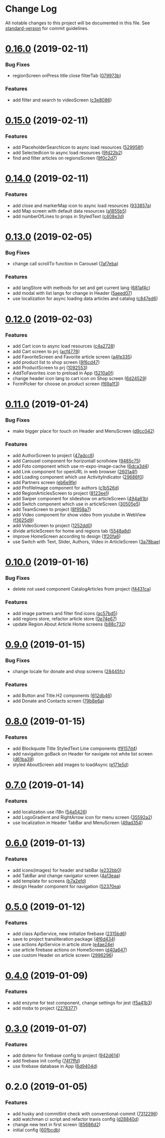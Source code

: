 # Change Log

All notable changes to this project will be documented in this file. See [standard-version](https://github.com/conventional-changelog/standard-version) for commit guidelines.

<a name="0.16.0"></a>
# [0.16.0](https://github.com/andriy-ilin/test-ci-crna/compare/v0.15.0...v0.16.0) (2019-02-11)


### Bug Fixes

* regionScreen onPress title close filterTab ([079973b](https://github.com/andriy-ilin/test-ci-crna/commit/079973b))


### Features

* add filter and search to videoScreen ([c3e8086](https://github.com/andriy-ilin/test-ci-crna/commit/c3e8086))



<a name="0.15.0"></a>
# [0.15.0](https://github.com/andriy-ilin/test-ci-crna/compare/v0.14.0...v0.15.0) (2019-02-11)


### Features

* add PlaceholderSearchIcon to async load resources ([529958f](https://github.com/andriy-ilin/test-ci-crna/commit/529958f))
* add SelectedIcon to async load resources ([9fd22b2](https://github.com/andriy-ilin/test-ci-crna/commit/9fd22b2))
* find and filter articles on regionsScreen ([9f0c2d7](https://github.com/andriy-ilin/test-ci-crna/commit/9f0c2d7))



<a name="0.14.0"></a>
# [0.14.0](https://github.com/andriy-ilin/test-ci-crna/compare/v0.13.0...v0.14.0) (2019-02-11)


### Features

* add close and markerMap icon to async load resources ([933857a](https://github.com/andriy-ilin/test-ci-crna/commit/933857a))
* add Map screen with default data resources ([a1855b5](https://github.com/andriy-ilin/test-ci-crna/commit/a1855b5))
* add numberOfLines to props in StyledText ([c408e3d](https://github.com/andriy-ilin/test-ci-crna/commit/c408e3d))



<a name="0.13.0"></a>
# [0.13.0](https://github.com/andriy-ilin/test-ci-crna/compare/v0.12.0...v0.13.0) (2019-02-05)


### Bug Fixes

* change call scrollTo function in Carousel ([7af7eba](https://github.com/andriy-ilin/test-ci-crna/commit/7af7eba))


### Features

* add langStore with methods for set and get current lang ([681af4c](https://github.com/andriy-ilin/test-ci-crna/commit/681af4c))
* add modal with list langs for change in Header ([5aeed07](https://github.com/andriy-ilin/test-ci-crna/commit/5aeed07))
* use localization for async loading data articles and catalog ([c847ed6](https://github.com/andriy-ilin/test-ci-crna/commit/c847ed6))



<a name="0.12.0"></a>
# [0.12.0](https://github.com/andriy-ilin/test-ci-crna/compare/v0.11.0...v0.12.0) (2019-02-03)


### Features

* add Cart icon to async load resources ([c4a2728](https://github.com/andriy-ilin/test-ci-crna/commit/c4a2728))
* add Cart screen to prj ([acf4778](https://github.com/andriy-ilin/test-ci-crna/commit/acf4778))
* add FavoriteScreen and Favorite article screen ([a4fe335](https://github.com/andriy-ilin/test-ci-crna/commit/a4fe335))
* add product list to shop screen ([8f6cd47](https://github.com/andriy-ilin/test-ci-crna/commit/8f6cd47))
* add ProductScreen to prj ([1092553](https://github.com/andriy-ilin/test-ci-crna/commit/1092553))
* AddToFavorites icon to preload in App ([5210a0f](https://github.com/andriy-ilin/test-ci-crna/commit/5210a0f))
* change header icon lang to cart icon on Shop screen ([6d24529](https://github.com/andriy-ilin/test-ci-crna/commit/6d24529))
* FormPicker for choose on product screen ([f69a1f3](https://github.com/andriy-ilin/test-ci-crna/commit/f69a1f3))



<a name="0.11.0"></a>
# [0.11.0](https://github.com/andriy-ilin/test-ci-crna/compare/v0.10.0...v0.11.0) (2019-01-24)


### Bug Fixes

* make bigger place for touch on Header and MenuScreen ([d9cc042](https://github.com/andriy-ilin/test-ci-crna/commit/d9cc042))


### Features

* add AuthorScreen to project ([47adcc8](https://github.com/andriy-ilin/test-ci-crna/commit/47adcc8))
* add Carousel component for horizontall scrollview ([9485c75](https://github.com/andriy-ilin/test-ci-crna/commit/9485c75))
* add Foto component which use rn-expo-image-cache ([6dca3d4](https://github.com/andriy-ilin/test-ci-crna/commit/6dca3d4))
* add Link component for openURL in web browser ([2601a4f](https://github.com/andriy-ilin/test-ci-crna/commit/2601a4f))
* add Loading component which use ActivityIndicator ([29686f0](https://github.com/andriy-ilin/test-ci-crna/commit/29686f0))
* add Partners screen ([eb6e9fe](https://github.com/andriy-ilin/test-ci-crna/commit/eb6e9fe))
* add ProfileImage component for authors ([c1b526d](https://github.com/andriy-ilin/test-ci-crna/commit/c1b526d))
* add RegionArticlesScreen to project ([8123ee1](https://github.com/andriy-ilin/test-ci-crna/commit/8123ee1))
* add Swiper component for slideshow on articleScreen ([494a61b](https://github.com/andriy-ilin/test-ci-crna/commit/494a61b))
* add Switch component which use in articleScreen ([30505e5](https://github.com/andriy-ilin/test-ci-crna/commit/30505e5))
* add TeamScreen to project ([8f958a7](https://github.com/andriy-ilin/test-ci-crna/commit/8f958a7))
* add Video component for show video from youtube in WebView ([f3625d9](https://github.com/andriy-ilin/test-ci-crna/commit/f3625d9))
* add VideoScreen to project ([1252dd0](https://github.com/andriy-ilin/test-ci-crna/commit/1252dd0))
* divide articleScreen for home and regions tab ([5548a8d](https://github.com/andriy-ilin/test-ci-crna/commit/5548a8d))
* improve HomeScreen according to design ([1f20fa6](https://github.com/andriy-ilin/test-ci-crna/commit/1f20fa6))
* use Switch with Text, Slider, Authors, Video in ArticleScreen ([3a78bae](https://github.com/andriy-ilin/test-ci-crna/commit/3a78bae))



<a name="0.10.0"></a>
# [0.10.0](https://github.com/andriy-ilin/test-ci-crna/compare/v0.9.0...v0.10.0) (2019-01-16)


### Bug Fixes

* delete not used component CatalogArticles from project ([f4431ca](https://github.com/andriy-ilin/test-ci-crna/commit/f4431ca))


### Features

* add image partners and filter find icons ([ac57bd5](https://github.com/andriy-ilin/test-ci-crna/commit/ac57bd5))
* add regions store, refactor article store ([0e74e67](https://github.com/andriy-ilin/test-ci-crna/commit/0e74e67))
* update Region About Article Home screens ([b88c732](https://github.com/andriy-ilin/test-ci-crna/commit/b88c732))



<a name="0.9.0"></a>
# [0.9.0](https://github.com/andriy-ilin/test-ci-crna/compare/v0.8.0...v0.9.0) (2019-01-15)


### Bug Fixes

* change locale for donate and shop screens ([28445fc](https://github.com/andriy-ilin/test-ci-crna/commit/28445fc))


### Features

* add Button and Title.H2 components ([612db46](https://github.com/andriy-ilin/test-ci-crna/commit/612db46))
* add Donate and Contacts screen ([79b8e6a](https://github.com/andriy-ilin/test-ci-crna/commit/79b8e6a))



<a name="0.8.0"></a>
# [0.8.0](https://github.com/andriy-ilin/test-ci-crna/compare/v0.7.0...v0.8.0) (2019-01-15)


### Features

* add Blockquote Title StyledText Line components ([f9157d4](https://github.com/andriy-ilin/test-ci-crna/commit/f9157d4))
* add navigation goBack on Header for navigate not white list screen ([d61ba39](https://github.com/andriy-ilin/test-ci-crna/commit/d61ba39))
* styled AboutScreen add images to loadAsync ([e171e5d](https://github.com/andriy-ilin/test-ci-crna/commit/e171e5d))



<a name="0.7.0"></a>
# [0.7.0](https://github.com/andriy-ilin/test-ci-crna/compare/v0.6.0...v0.7.0) (2019-01-14)


### Features

* add localization use i18n ([54a5426](https://github.com/andriy-ilin/test-ci-crna/commit/54a5426))
* add LogoGradient and RightArrow icon for menu screen ([35592a2](https://github.com/andriy-ilin/test-ci-crna/commit/35592a2))
* use localization in Header TabBar and MenuScreen ([49ad354](https://github.com/andriy-ilin/test-ci-crna/commit/49ad354))



<a name="0.6.0"></a>
# [0.6.0](https://github.com/andriy-ilin/test-ci-crna/compare/v0.5.0...v0.6.0) (2019-01-13)


### Features

* add icons(images) for header and tabBar ([e232bb0](https://github.com/andriy-ilin/test-ci-crna/commit/e232bb0))
* add TabBar and change navigator screen ([4a13eaa](https://github.com/andriy-ilin/test-ci-crna/commit/4a13eaa))
* add template for screens ([b7a2efd](https://github.com/andriy-ilin/test-ci-crna/commit/b7a2efd))
* design Header component for navigation ([52370ea](https://github.com/andriy-ilin/test-ci-crna/commit/52370ea))



<a name="0.5.0"></a>
# [0.5.0](https://github.com/andriy-ilin/test-ci-crna/compare/v0.4.0...v0.5.0) (2019-01-12)


### Features

* add class ApiService, new initialize firebase ([2315bd6](https://github.com/andriy-ilin/test-ci-crna/commit/2315bd6))
* save to project transliteration package ([4f6d434](https://github.com/andriy-ilin/test-ci-crna/commit/4f6d434))
* use actions ApiService in article store ([e4ae24e](https://github.com/andriy-ilin/test-ci-crna/commit/e4ae24e))
* use article firebase actions on HomeScreen ([d40a647](https://github.com/andriy-ilin/test-ci-crna/commit/d40a647))
* use custom Header on article screen ([2996296](https://github.com/andriy-ilin/test-ci-crna/commit/2996296))



<a name="0.4.0"></a>
# [0.4.0](https://github.com/andriy-ilin/test-ci-crna/compare/v0.3.0...v0.4.0) (2019-01-09)


### Features

* add enzyme for test component, change settings for jest ([f5a41b3](https://github.com/andriy-ilin/test-ci-crna/commit/f5a41b3))
* add mobx to project ([2278377](https://github.com/andriy-ilin/test-ci-crna/commit/2278377))



<a name="0.3.0"></a>
# [0.3.0](https://github.com/andriy-ilin/test-ci-crna/compare/v0.2.0...v0.3.0) (2019-01-07)


### Features

* add dotenv for firebase config to project ([942d614](https://github.com/andriy-ilin/test-ci-crna/commit/942d614))
* add firebase init config ([74f7ffd](https://github.com/andriy-ilin/test-ci-crna/commit/74f7ffd))
* use firebase database in App ([6d9404d](https://github.com/andriy-ilin/test-ci-crna/commit/6d9404d))



<a name="0.2.0"></a>
# 0.2.0 (2019-01-05)


### Features

* add husky and commitlint check with conventional-commit ([7312296](https://github.com/andriy-ilin/test-ci-crna/commit/7312296))
* add watchman ci script and refactor travis config ([d28840d](https://github.com/andriy-ilin/test-ci-crna/commit/d28840d))
* change new text in first screen ([85686d2](https://github.com/andriy-ilin/test-ci-crna/commit/85686d2))
* initial config ([60fbcdb](https://github.com/andriy-ilin/test-ci-crna/commit/60fbcdb))
